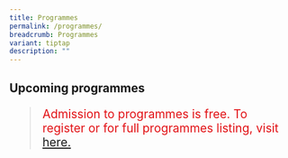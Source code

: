 ```yaml
---
title: Programmes
permalink: /programmes/
breadcrumb: Programmes
variant: tiptap
description: ""
---
```

<h2> Upcoming programmes</h2>

<blockquote style="color: #E21216; font-size: 150%;">Admission to programmes is free. To register or for full programmes listing, visit<a href="https://www.eventbrite.com/cc/to-draw-an-idea-exhibition-programmes-2820449"> here. </a><p></p></blockquote>